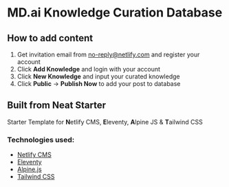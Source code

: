 # MD.ai Knowledge Curation Database

## How to add content

1. Get invitation email from <u>no-reply@netlify.com</u> and register
   your account
2. Click <b>Add Knowledge</b> and login with your account</li>
3. Click <b>New Knowledge</b> and input your curated knowledge</li>
4. Click <b>Public</b> -> <b>Publish Now</b> to add your post to
   database

## Built from Neat Starter

Starter Template for **N**etlify CMS, **E**leventy, **A**lpine JS & **T**ailwind CSS

### Technologies used:

- [Netlify CMS](https://www.netlifycms.org/)
- [Eleventy](https://www.11ty.dev/)
- [Alpine.js](https://github.com/alpinejs/alpine)
- [Tailwind CSS](https://tailwindcss.com/)
